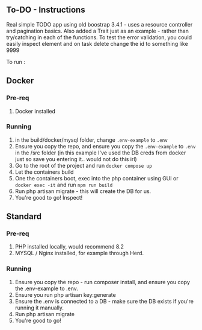 ##  To-DO - Instructions
Real simple TODO app using old boostrap 3.4.1 - uses a resource controller and pagination basics.
Also added a Trait just as an example - rather than try/catching in each of the functions.
To test the error validation, you could easily inspect element and on task delete change the id to something like 9999


To run :
## Docker
### Pre-req
1. Docker installed
### Running
1. in the build/docker/mysql folder, change `.env-example` to `.env`
1. Ensure you copy the repo, and ensure you copy the `.env-example` to `.env` in the /src folder (in this example I've used the DB creds from docker just so save you entering it.. would not do this irl) 
2. Go to the root of the project and run `docker compose up`
3. Let the containers build
4. One the containers boot, exec into the php container using GUI or `docker exec -it` and run `npm run build` 
5. Run php artisan migrate - this will create the DB for us.
6. You're good to go! Inspect! 

## Standard
### Pre-req
1. PHP installed locally, would recommend 8.2
2. MYSQL / Nginx installed, for example through Herd.

### Running
1. Ensure you copy the repo - run composer install, and ensure you copy the .env-example to .env.
2. Ensure you run php artisan key:generate
3. Ensure the .env is connected to a DB - make sure the DB exists if you're running it manually.
4. Run php artisan migrate
5. You're good to go!
